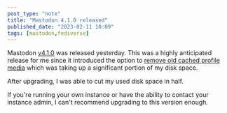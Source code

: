 ```yaml
---
post_type: "note" 
title: "Mastodon 4.1.0 released"
published_date: "2023-02-11 10:09"
tags: [mastodon,fediverse]
---
```


Mastodon [v4.1.0](https://github.com/mastodon/mastodon/releases/tag/v4.1.0) was released yesterday. This was a highly anticipated release for me since it introduced the option to [remove old cached profile media](https://github.com/mastodon/mastodon/pull/22149) which was taking up a significant portion of my disk space.

After upgrading, I was able to cut my used disk space in half.

If you're running your own instance or have the ability to contact your instance admin, I can't recommend upgrading to this version enough.  